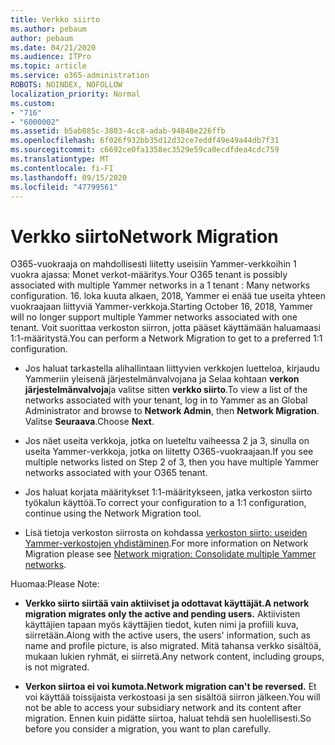 ```yaml
---
title: Verkko siirto
ms.author: pebaum
author: pebaum
ms.date: 04/21/2020
ms.audience: ITPro
ms.topic: article
ms.service: o365-administration
ROBOTS: NOINDEX, NOFOLLOW
localization_priority: Normal
ms.custom:
- "716"
- "6000002"
ms.assetid: b5ab885c-3803-4cc8-adab-94848e226ffb
ms.openlocfilehash: 6f026f932bb35d12d32ce7eddf49e49a44db7f31
ms.sourcegitcommit: c6692ce0fa1358ec3529e59ca0ecdfdea4cdc759
ms.translationtype: MT
ms.contentlocale: fi-FI
ms.lasthandoff: 09/15/2020
ms.locfileid: "47799561"
---
```

# <a name="network-migration"></a><span data-ttu-id="83a61-102">Verkko siirto</span><span class="sxs-lookup"><span data-stu-id="83a61-102">Network Migration</span></span>

<span data-ttu-id="83a61-103">O365-vuokraaja on mahdollisesti liitetty useisiin Yammer-verkkoihin 1 vuokra ajassa: Monet verkot-määritys.</span><span class="sxs-lookup"><span data-stu-id="83a61-103">Your O365 tenant is possibly associated with multiple Yammer networks in a 1 tenant : Many networks configuration.</span></span> <span data-ttu-id="83a61-104">16. loka kuuta alkaen, 2018, Yammer ei enää tue useita yhteen vuokraajaan liittyviä Yammer-verkkoja.</span><span class="sxs-lookup"><span data-stu-id="83a61-104">Starting October 16, 2018, Yammer will no longer support multiple Yammer networks associated with one tenant.</span></span> <span data-ttu-id="83a61-105">Voit suorittaa verkoston siirron, jotta pääset käyttämään haluamaasi 1:1-määritystä.</span><span class="sxs-lookup"><span data-stu-id="83a61-105">You can perform a Network Migration to get to a preferred 1:1 configuration.</span></span>
  
- <span data-ttu-id="83a61-106">Jos haluat tarkastella alihallintaan liittyvien verkkojen luetteloa, kirjaudu Yammeriin yleisenä järjestelmänvalvojana ja Selaa kohtaan **verkon järjestelmänvalvoja**ja valitse sitten **verkko siirto**.</span><span class="sxs-lookup"><span data-stu-id="83a61-106">To view a list of the networks associated with your tenant, log in to Yammer as an Global Administrator and browse to **Network Admin**, then **Network Migration**.</span></span> <span data-ttu-id="83a61-107">Valitse **Seuraava**.</span><span class="sxs-lookup"><span data-stu-id="83a61-107">Choose **Next**.</span></span>

- <span data-ttu-id="83a61-108">Jos näet useita verkkoja, jotka on lueteltu vaiheessa 2 ja 3, sinulla on useita Yammer-verkkoja, jotka on liitetty O365-vuokraajaan.</span><span class="sxs-lookup"><span data-stu-id="83a61-108">If you see multiple networks listed on Step 2 of 3, then you have multiple Yammer networks associated with your O365 tenant.</span></span>

- <span data-ttu-id="83a61-109">Jos haluat korjata määritykset 1:1-määritykseen, jatka verkoston siirto työkalun käyttöä.</span><span class="sxs-lookup"><span data-stu-id="83a61-109">To correct your configuration to a 1:1 configuration, continue using the Network Migration tool.</span></span>

- <span data-ttu-id="83a61-110">Lisä tietoja verkoston siirrosta on kohdassa [verkoston siirto: useiden Yammer-verkostojen yhdistäminen](https://docs.microsoft.com/yammer/configure-your-yammer-network/consolidate-multiple-yammer-networks).</span><span class="sxs-lookup"><span data-stu-id="83a61-110">For more information on Network Migration please see [Network migration: Consolidate multiple Yammer networks](https://docs.microsoft.com/yammer/configure-your-yammer-network/consolidate-multiple-yammer-networks).</span></span>

<span data-ttu-id="83a61-111">Huomaa:</span><span class="sxs-lookup"><span data-stu-id="83a61-111">Please Note:</span></span>
  
- <span data-ttu-id="83a61-112">**Verkko siirto siirtää vain aktiiviset ja odottavat käyttäjät.**</span><span class="sxs-lookup"><span data-stu-id="83a61-112">**A network migration migrates only the active and pending users.**</span></span> <span data-ttu-id="83a61-113">Aktiivisten käyttäjien tapaan myös käyttäjien tiedot, kuten nimi ja profiili kuva, siirretään.</span><span class="sxs-lookup"><span data-stu-id="83a61-113">Along with the active users, the users' information, such as name and profile picture, is also migrated.</span></span> <span data-ttu-id="83a61-114">Mitä tahansa verkko sisältöä, mukaan lukien ryhmät, ei siirretä.</span><span class="sxs-lookup"><span data-stu-id="83a61-114">Any network content, including groups, is not migrated.</span></span>

- <span data-ttu-id="83a61-115">**Verkon siirtoa ei voi kumota.**</span><span class="sxs-lookup"><span data-stu-id="83a61-115">**Network migration can't be reversed.**</span></span> <span data-ttu-id="83a61-116">Et voi käyttää toissijaista verkostoasi ja sen sisältöä siirron jälkeen.</span><span class="sxs-lookup"><span data-stu-id="83a61-116">You will not be able to access your subsidiary network and its content after migration.</span></span> <span data-ttu-id="83a61-117">Ennen kuin pidätte siirtoa, haluat tehdä sen huolellisesti.</span><span class="sxs-lookup"><span data-stu-id="83a61-117">So before you consider a migration, you want to plan carefully.</span></span>
